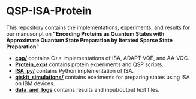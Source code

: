 # QSP-ISA-Protein

This repository contains the implementations, experiments, and results for our manuscript on **"Encoding Proteins as Quantum States with Approximate Quantum State Preparation by Iterated Sparse State Preparation"**

- [**cpp/**](./cpp) contains C++ implementations of ISA, ADAPT-VQE, and AA-VQC.
- [**Protein_exp/**](./Protein_exp) contains protein experiments and QSP scripts.
- [**ISA_py/**](./ISA_py) contains Python implementation of ISA.
- [**qiskit_simulations/**](./qiskit_simulations) contains exeriments for preparing states using ISA on IBM devices.
- [**data_and_logs**](./data_and_logs) contains results and input/output text files.

  





